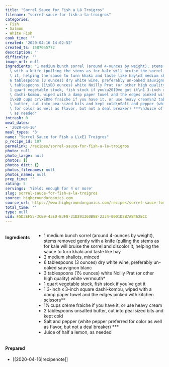 ```yaml
---
title: "Sorrel Sauce for Fish a Lá Troigros"
filename: "sorrel-sauce-for-fish-a-la-troigros"
categories:
- Fish
- Salmon
- White Fish
cook_time: ''
created: '2020-04-16 14:02:52'
created_ts: 1587045772
description: ''
difficulty: ''
image_url: null
ingredients: "1 medium bunch sorrel (around 4-ounces by weight), stems removed gently\
  \ with a knife (pulling the stems as for kale will bruise the sorrel and discolor\
  \ it, helping the sauce to turn khaki and taste like hay\n2 medium shallots, minced\n\
  6 tablespoons (3 ounces) dry white wine, preferably un-oaked sauvignon blanc\n3\
  \ tablespoons (1\xBD ounces) white Noilly Prat (or other high quality) white vermouth*\n\
  1 quart vegetable stock, fish stock if you\u2019ve got it\n1 3-inch x 3-inch square\
  \ dashi-kombu, wiped with a damp paper towel and the edges pinked with kitchen scissors**\n\
  1\xBD cups cr\xE8me fraiche if you have it, or use heavy cream\n2 tablespoons unsalted\
  \ butter, cut into pea-sized bits and kept cold\nSalt and pepper (white pepper preferred\
  \ for color as well as flavor, but not a deal breaker) ***\nJuice of half a lemon,\
  \ as needed"
intrash: 0
meal_dates:
- '2020-04-16'
meal_types: '3'
name: "Sorrel Sauce for Fish a L\xE1 Troigros"
p_recipe_id: 107
permalink: /recipes/sorrel-sauce-for-fish-a-la-troigros
photo: null
photo_large: null
photos: []
photos_dict: {}
photos_filenames: null
photos_names: null
prep_time: ''
rating: 5
servings: 'Yield: enough for 4 or more'
slug: sorrel-sauce-for-fish-a-la-troigros
source: highgroundorganics.com
source_url: https://www.highgroundorganics.com/recipes/sorrel-sauce-for-fish-a-la-troigros/
total_time: ''
type: null
uid: F5D3EF55-3CE9-43ED-B3F8-21D291360B88-2334-0001D2B7AB462ECC
---
```

<div class="large-8 medium-7 columns" id="writeup">	</div><!-- #writeup -->
</div><!-- #row-one -->
<div class="row" id="row-two">	<div class="medium-4 small-5 columns"><h4 id="ingredients">Ingredients</h4><div class="box box-ingredients content"><ul>
<li>1 medium bunch sorrel (around 4-ounces by weight), stems removed gently with a knife (pulling the stems as for kale will bruise the sorrel and discolor it, helping the sauce to turn khaki and taste like hay</li>
<li>2 medium shallots, minced</li>
<li>6 tablespoons (3 ounces) dry white wine, preferably un-oaked sauvignon blanc</li>
<li>3 tablespoons (1½ ounces) white Noilly Prat (or other high quality) white vermouth*</li>
<li>1 quart vegetable stock, fish stock if you’ve got it</li>
<li>1 3-inch x 3-inch square dashi-kombu, wiped with a damp paper towel and the edges pinked with kitchen scissors**</li>
<li>1½ cups crème fraiche if you have it, or use heavy cream</li>
<li>2 tablespoons unsalted butter, cut into pea-sized bits and kept cold</li>
<li>Salt and pepper (white pepper preferred for color as well as flavor, but not a deal breaker) ***</li>
<li>Juice of half a lemon, as needed</li>
</ul>
</div>	</div>	<div class="medium-6 small-7 columns">	</div>	<div class="medium-2 columns" id="photo-sidebar">		<div class="" id="meals"><h4>Prepared</h4><ul>
<li>[[2020-04-16|recipenote]]</li>
</ul>
		</div>